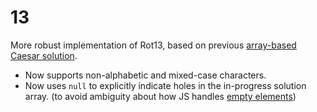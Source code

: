 # 13

More robust implementation of Rot13, based on previous [array-based Caesar solution](../caesar/caesar-03-fewer-iterations-arrays.js).

- Now supports non-alphabetic and mixed-case characters.
- Now uses `null` to explicitly indicate holes in the in-progress solution array.
  (to avoid ambiguity about how JS handles [empty elements](https://thecodebarbarian.com/for-vs-for-each-vs-for-in-vs-for-of-in-javascript#empty-elements))
